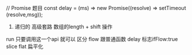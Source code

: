 // Promise 题目
const delay = (ms) => new Promise((resolve) => setTimeout (resolve,msg));




1. 递归的 高级套路
数组的length + shift 操作

run 只要调用这一个api 就可以
区分 flow 跟普通函数 delay  标志ifFlow:true  
slice
flat 扁平化 